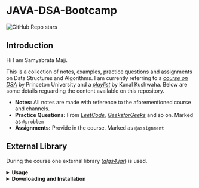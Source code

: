 # JAVA-DSA-Bootcamp


![GitHub Repo stars](https://img.shields.io/github/stars/samyabrata-maji/JAVA-DSA-CODE?style=social)


## Introduction

Hi I am Samyabrata Maji.

This is a collection of notes, examples, practice questions and assignments on Data Structures and Algorithms. I am currently referring to a *[course on DSA](https://coursera.org/share/d8124fd791622db91dba4e4bd9c612fd)* by Princeton University and a *[playlist](https://www.youtube.com/playlist?list=PL9gnSGHSqcnr_DxHsP7AW9ftq0AtAyYqJ)* by Kunal Kushwaha. Below are some details reguarding the content available on this repository.

- **Notes:**  All notes are made with reference to the aforementioned course and channels.
- **Practice Questions:** From *[LeetCode](https://leetcode.com), [GeeksforGeeks](https://geeksforgeeks.org)* and so on. Marked as `@problem`
- **Assignments:**  Provide in the course. Marked as `@assignment`

## External Library

During the course one external library (*[algs4.jar](https://algs4.cs.princeton.edu/code/algs4.jar)*) is used.

<details>
<summary><b>Usage</b></summary>
<p>
Use the following library functions from <a href="https://algs4.cs.princeton.edu/code/algs4.jar">algs4.jar</a>:<br>
<li><code><b>StdIn.readString():</b></code> reads and returns the next string from standard input.</li>
<li><code><b>StdIn.isEmpty():</b></code> returns true if there are no more strings available on standard input, and false otherwise.</li>
<li><code><b>StdOut.println():</b></code> prints a string and terminating newline to standard output. It’s also fine to use <code>System.out.println()</code> instead.</li>
<li><code><b>StdRandom.bernoulli(p):</b></code> returns true with probability <i>p</i> and false with probability <i>1−p</i>.</li><br>
Also, add import statements like the following at the top of your program:<br>
<code>import edu.princeton.cs.algs4.StdIn;</code><br>
<code>import edu.princeton.cs.algs4.StdOut;</code><br>
<code>import edu.princeton.cs.algs4.StdRandom;</code><br>
</details>

<details><summary><b>Downloading and Installation</b></summary>
<p>In order to access the above library functions, 
you must download <a href="https://algs4.cs.princeton.edu/code/algs4.jar">algs4.jar</a> and
add <i>algs4.jar</i> to the <i>Java classpath</i>.
<li>If you used our autoinstaller, the Bash commands <code>javac-algs4</code> and <code>java-algs4</code> add algs4.jar to the Java classpath.</li>
<li>If you use IntelliJ, the supplied IntelliJ project folder includes algs4.jar and adds it to the Java classpath.</li>
<li>If you prefer to use some other shell (such as Powershell or zsh) or IDE (such as Eclipse or Netbeans), be sure that you can configure it accordingly.</li>
</details>